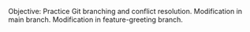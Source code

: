 Objective: Practice Git branching and conflict resolution.
Modification in main branch.
Modification in feature-greeting branch.
